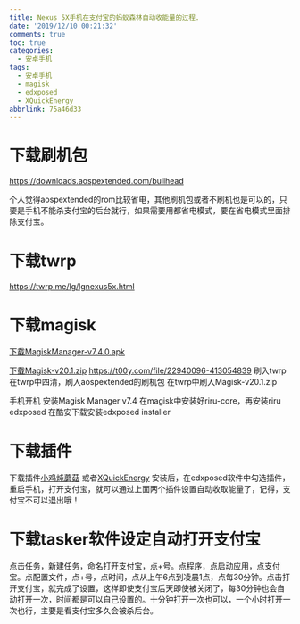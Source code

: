 ```yaml
---
title: Nexus 5X手机在支付宝的蚂蚁森林自动收能量的过程.
date: '2019/12/10 00:21:32'
comments: true
toc: true
categories:
  - 安卓手机
tags:
  - 安卓手机
  - magisk
  - edxposed
  - XQuickEnergy
abbrlink: 75a46d33
---
```


# 下载刷机包

https://downloads.aospextended.com/bullhead

个人觉得aospextended的rom比较省电，其他刷机包或者不刷机也是可以的，只要是手机不能杀支付宝的后台就行，如果需要用都省电模式，要在省电模式里面排除支付宝。
# 下载twrp
https://twrp.me/lg/lgnexus5x.html

# 下载magisk
[下载MagiskManager-v7.4.0.apk](https://t00y.com/file/22940096-413054846)

[下载Magisk-v20.1.zip](https://t00y.com/file/22940096-413054839)
https://t00y.com/file/22940096-413054839
刷入twrp
在twrp中四清，刷入aospextended的刷机包
在twrp中刷入Magisk-v20.1.zip

手机开机
安装Magisk Manager v7.4
在magisk中安装好riru-core，再安装riru edxposed
在酷安下载安装edxposed installer
# 下载插件
下载插件[小鸡炖蘑菇](https://t00y.com/file/22940096-413054804) 
或者[XQuickEnergy](https://t00y.com/file/22940096-413054745)
安装后，在edxposed软件中勾选插件，重启手机，打开支付宝，就可以通过上面两个插件设置自动收取能量了，记得，支付宝不可以退出哦！
# 下载tasker软件设定自动打开支付宝
点击任务，新建任务，命名打开支付宝，点+号。点程序，点启动应用，点支付宝。点配置文件，点+号，点时间，点从上午6点到凌晨1点，点每30分钟。点击打开支付宝，就完成了设置，这样即使支付宝后天即使被关闭了，每30分钟也会自动打开一次，时间都是可以自己设置的。十分钟打开一次也可以，一个小时打开一次也行，主要是看支付宝多久会被杀后台。


